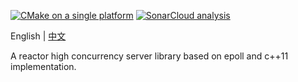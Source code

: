 [![CMake on a single platform](https://github.com/yuanerhh/yuan_server/actions/workflows/cmake-single-platform.yml/badge.svg)](https://github.com/yuanerhh/yuan_server/actions/workflows/cmake-single-platform.yml)
[![SonarCloud analysis](https://github.com/yuanerhh/yuan_server/actions/workflows/sonarcloud.yml/badge.svg)](https://github.com/yuanerhh/yuan_server/actions/workflows/sonarcloud.yml)

English | [中文](/README_cn.md)

A reactor high concurrency server library based on epoll and c++11 implementation.
